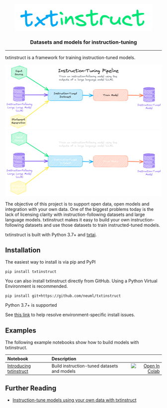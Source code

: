 <p align="center">
    <img src="https://raw.githubusercontent.com/neuml/txtinstruct/master/logo.png"/>
</p>

<h3 align="center">
    <p>Datasets and models for instruction-tuning</p>
</h3>

-------------------------------------------------------------------------------------------------------------------------------------------------------

txtinstruct is a framework for training instruction-tuned models.

![architecture](https://raw.githubusercontent.com/neuml/txtinstruct/master/images/architecture.png#gh-light-mode-only)
![architecture](https://raw.githubusercontent.com/neuml/txtinstruct/master/images/architecture-dark.png#gh-dark-mode-only)

The objective of this project is to support open data, open models and integration with your own data. One of the biggest problems today is the lack of licensing clarity with instruction-following datasets and large language models. txtinstruct makes it easy to build your own instruction-following datasets and use those datasets to train instructed-tuned models.

txtinstruct is built with Python 3.7+ and [txtai](https://github.com/neuml/txtai).

## Installation

The easiest way to install is via pip and PyPI

    pip install txtinstruct

You can also install txtinstruct directly from GitHub. Using a Python Virtual Environment is recommended.

    pip install git+https://github.com/neuml/txtinstruct

Python 3.7+ is supported

See [this link](https://github.com/neuml/txtai#installation) to help resolve environment-specific install issues.

## Examples

The following example notebooks show how to build models with txtinstruct.

| Notebook  | Description  |       |
|:----------|:-------------|------:|
| [Introducing txtinstruct](https://github.com/neuml/txtinstruct/blob/master/examples/01_Introducing_txtinstruct.ipynb) | Build instruction-tuned datasets and models | [![Open In Colab](https://colab.research.google.com/assets/colab-badge.svg)](https://colab.research.google.com/github/neuml/txtinstruct/blob/master/examples/01_Introducing_txtinstruct.ipynb) |

## Further Reading

- [Instruction-tune models using your own data with txtinstruct](https://medium.com/neuml/instruction-tune-models-using-your-own-data-with-txtinstruct-3008d8c8d025)
